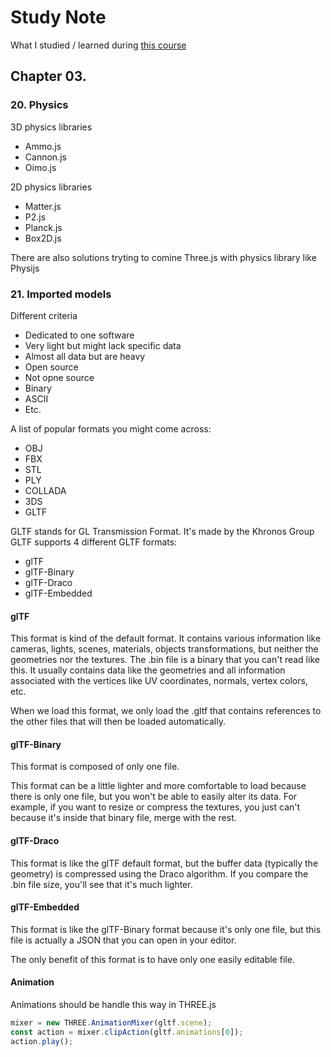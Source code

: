 # Study Note

What I studied / learned during [this course](https://threejs-journey.com)

## Chapter 03.

### 20. Physics

3D physics libraries

- Ammo.js
- Cannon.js
- Oimo.js

2D physics libraries

- Matter.js
- P2.js
- Planck.js
- Box2D.js

There are also solutions tryting to comine Three.js with physics library like Physijs

### 21. Imported models

Different criteria

- Dedicated to one software
- Very light but might lack specific data
- Almost all data but are heavy
- Open source
- Not opne source
- Binary
- ASCII
- Etc.

A list of popular formats you might come across:

- OBJ
- FBX
- STL
- PLY
- COLLADA
- 3DS
- GLTF

GLTF stands for GL Transmission Format. It's made by the Khronos Group  
GLTF supports 4 different GLTF formats:

- glTF
- glTF-Binary
- glTF-Draco
- glTF-Embedded

#### glTF

This format is kind of the default format. It contains various information like cameras, lights, scenes, materials, objects transformations, but neither the geometries nor the textures. The .bin file is a binary that you can't read like this. It usually contains data like the geometries and all information associated with the vertices like UV coordinates, normals, vertex colors, etc.

When we load this format, we only load the .gltf that contains references to the other files that will then be loaded automatically.

#### glTF-Binary

This format is composed of only one file.

This format can be a little lighter and more comfortable to load because there is only one file, but you won't be able to easily alter its data. For example, if you want to resize or compress the textures, you just can't because it's inside that binary file, merge with the rest.

#### glTF-Draco

This format is like the glTF default format, but the buffer data (typically the geometry) is compressed using the Draco algorithm. If you compare the .bin file size, you'll see that it's much lighter.

#### glTF-Embedded

This format is like the glTF-Binary format because it's only one file, but this file is actually a JSON that you can open in your editor.

The only benefit of this format is to have only one easily editable file.

#### Animation
Animations should be handle this way in THREE.js
```js
mixer = new THREE.AnimationMixer(gltf.scene);
const action = mixer.clipAction(gltf.animations[0]);
action.play();
```
